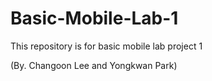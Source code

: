 # Basic-Mobile-Lab-1
This repository is for basic mobile lab project 1

(By. Changoon Lee and Yongkwan Park)
